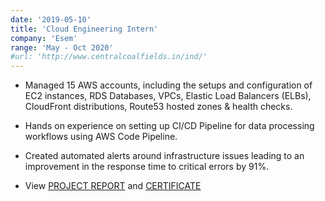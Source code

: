 ```yaml
---
date: '2019-05-10'
title: 'Cloud Engineering Intern'
company: 'Esem'
range: 'May - Oct 2020'
#url: 'http://www.centralcoalfields.in/ind/'
---
```


-  Managed 15 AWS accounts, including the setups and configuration of EC2 instances, RDS Databases, VPCs, Elastic Load Balancers (ELBs), CloudFront distributions, Route53 hosted zones & health checks.

- Hands on experience on setting up CI/CD Pipeline for data processing workflows using AWS Code Pipeline.

- Created automated alerts around infrastructure issues leading to an improvement in the response time to critical errors by 91%.

- View [PROJECT REPORT]() and [CERTIFICATE]()
